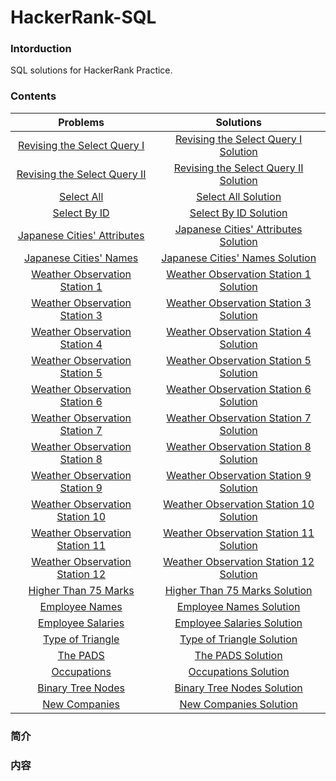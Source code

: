 # HackerRank-SQL

### Intorduction

SQL solutions for HackerRank Practice.

### Contents

| Problems | Solutions |
|:--------:|:---------:|
|[Revising the Select Query I](https://www.hackerrank.com/challenges/revising-the-select-query/problem)|[Revising the Select Query I Solution](revising_select_query_1/)|
|[Revising the Select Query II](https://www.hackerrank.com/challenges/revising-the-select-query-2/problem)|[Revising the Select Query II Solution](revising_select_query_2/)|
|[Select All](https://www.hackerrank.com/challenges/select-all-sql/problem)|[Select All Solution](select_all/)|
|[Select By ID](https://www.hackerrank.com/challenges/select-by-id/problem)|[Select By ID Solution](select_by_id/)|
|[Japanese Cities' Attributes](https://www.hackerrank.com/challenges/japanese-cities-attributes/problem)|[Japanese Cities' Attributes Solution](japanese_cities_attributes/)|
|[Japanese Cities' Names](https://www.hackerrank.com/challenges/japanese-cities-name/problem)|[Japanese Cities' Names Solution](japanese_cities_names/)|
|[Weather Observation Station 1](https://www.hackerrank.com/challenges/weather-observation-station-1/problem)|[Weather Observation Station 1 Solution](weather_observation_station_1/)|
|[Weather Observation Station 3](https://www.hackerrank.com/challenges/weather-observation-station-3/problem)|[Weather Observation Station 3 Solution](weather_observation_station_3/)|
|[Weather Observation Station 4](https://www.hackerrank.com/challenges/weather-observation-station-4/problem)|[Weather Observation Station 4 Solution](weather_observation_station_4/)|
|[Weather Observation Station 5](https://www.hackerrank.com/challenges/weather-observation-station-5/problem)|[Weather Observation Station 5 Solution](weather_observation_station_5/)|
|[Weather Observation Station 6](https://www.hackerrank.com/challenges/weather-observation-station-6/problem)|[Weather Observation Station 6 Solution](weather_observation_station_6/)|
|[Weather Observation Station 7](https://www.hackerrank.com/challenges/weather-observation-station-7/problem)|[Weather Observation Station 7 Solution](weather_observation_station_7/)|
|[Weather Observation Station 8](https://www.hackerrank.com/challenges/weather-observation-station-8/problem)|[Weather Observation Station 8 Solution](weather_observation_station_8/)|
|[Weather Observation Station 9](https://www.hackerrank.com/challenges/weather-observation-station-9/problem)|[Weather Observation Station 9 Solution](weather_observation_station_9/)|
|[Weather Observation Station 10](https://www.hackerrank.com/challenges/weather-observation-station-10/problem)|[Weather Observation Station 10 Solution](weather_observation_station_10/)|
|[Weather Observation Station 11](https://www.hackerrank.com/challenges/weather-observation-station-11/problem)|[Weather Observation Station 11 Solution](weather_observation_station_11/)|
|[Weather Observation Station 12](https://www.hackerrank.com/challenges/weather-observation-station-12/problem)|[Weather Observation Station 12 Solution](weather_observation_station_12/)|
|[Higher Than 75 Marks](https://www.hackerrank.com/challenges/more-than-75-marks/problem)|[Higher Than 75 Marks Solution](higher_than_75_marks/)|
|[Employee Names](https://www.hackerrank.com/challenges/name-of-employees/problem)|[Employee Names Solution](employee_names/)|
|[Employee Salaries](https://www.hackerrank.com/challenges/salary-of-employees/problem)|[Employee Salaries Solution](employee_salaries/)|
|[Type of Triangle](https://www.hackerrank.com/challenges/what-type-of-triangle/problem)|[Type of Triangle Solution](type_of_triangle/)|
|[The PADS](https://www.hackerrank.com/challenges/the-pads/problem)|[The PADS Solution](the_pads/)|
|[Occupations](https://www.hackerrank.com/challenges/occupations/problem)|[Occupations Solution](occupations/)|
|[Binary Tree Nodes](https://www.hackerrank.com/challenges/binary-search-tree-1/problem)|[Binary Tree Nodes Solution](binary_tree_nodes/)|
|[New Companies](https://www.hackerrank.com/challenges/the-company/problem)|[New Companies Solution](new_companies/)|



### 简介

### 内容